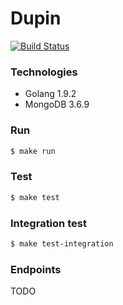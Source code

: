 # Dupin

[![Build Status](https://travis-ci.org/lozaeric/dupin.svg?branch=master)](https://travis-ci.org/lozaeric/dupin)

### Technologies
* Golang 1.9.2
* MongoDB 3.6.9

### Run
```bash
$ make run
```

### Test
```bash
$ make test
```

### Integration test
```bash
$ make test-integration
```

### Endpoints
TODO
